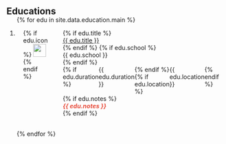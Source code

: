 <h2 id="education" style="margin: 2px 0px -15px;">Educations</h2>

<div class="publications">
<ol class="bibliography">

{% for edu in site.data.education.main %}

<li>

<div class="pub-row" style="display: flex; align-items: flex-start;">
  <div class="col-sm-3 abbr" style="position: relative; padding-right: 15px; padding-left: 15px;">
    {% if edu.icon %} 
    <img src="{{ edu.icon }}" style="width: 30px; height: auto;">
    {% endif %}
  </div>
  <div class="col-sm-9" style="position: relative; padding-right: 15px; padding-left: 20px;">
    {% if edu.title %} 
    <div class="title"><a href="#">{{ edu.title }}</a></div>
    {% endif %}
    {% if edu.school %} 
    <div class="school">{{ edu.school }}</div>
    {% endif %}
    <div style="display: flex; justify-content: space-between; width: 100%;">
      {% if edu.duration %} 
      <div class="duration">{{ edu.duration }}</div>
      {% endif %}
      {% if edu.location %} 
      <div class="location">{{ edu.location }}</div>
      {% endif %}
    </div>
    {% if edu.notes %}
    <div class="notes">   
      <strong><i style="color:#e74d3c">{{ edu.notes }}</i></strong>
    </div>
    {% endif %}
  </div>
</div>

</li>
<br>

{% endfor %}

</ol>
</div>
